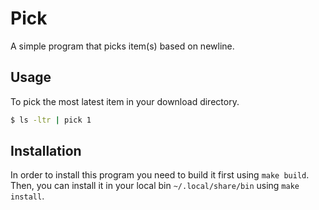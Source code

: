 # Pick
A simple program that picks item(s) based on newline.

## Usage
To pick the most latest item in your download directory.
```sh
$ ls -ltr | pick 1
```

## Installation
In order to install this program you need to build it first using `make build`.
Then, you can install it in your local bin `~/.local/share/bin` using 
`make install`.
